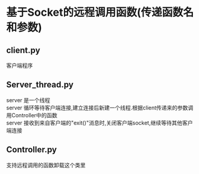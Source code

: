 # 基于Socket的远程调用函数(传递函数名和参数)
## client.py
客户端程序  

## Server_thread.py
server 是一个线程  
server 循环等待客户端连接,建立连接后新建一个线程.根据client传递来的参数调用Controller中的函数  
server 接收到来自客户端的"exit()"消息时,关闭客户端socket,继续等待其他客户端连接


## Controller.py
支持远程调用的函数卸载这个类里  

